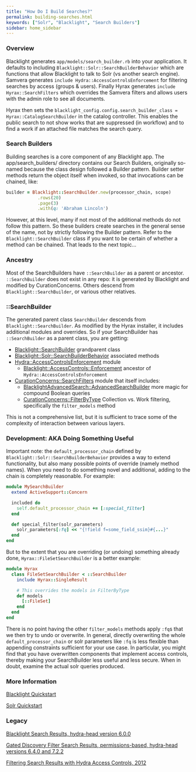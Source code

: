 ```yaml
---
title: "How Do I Build Searches?"
permalink: building-searches.html
keywords: ["Solr", "Blacklight", "Search Builders"]
sidebar: home_sidebar
---
```


### Overview

Blacklight generates `app/models/search_builder.rb` into your application. It defaults to including `Blacklight::Solr::SearchBuilderBehavior` which are functions that allow Blacklight to talk to Solr (vs another search engine).  Samvera generates `include Hydra::AccessControlsEnforcement` for filtering
searches by access (groups & users).  Finally Hyrax generates `include Hyrax::SearchFilters` which overrides the Samvera filters and allows users with the admin role to see all documents.

Hyrax then sets the `blacklight_config.config.search_builder_class = Hyrax::CatalogSearchBuilder` in the catalog controller. This enables the public search to not show works that are suppressed (in workflow) and to find a work if an attached file matches the search query.



### Search Builders

Building searches is a core component of any Blacklight app. The app/search_builders/ directory contains our Search Builders, originally so-named because the class design followed a Builder pattern. Builder setter methods return the object itself when invoked, so that invocations can be chained, like:

```ruby
builder = Blacklight::SearchBuilder.new(processor_chain, scope)
            .rows(20)
            .page(3)
            .with(q: 'Abraham Lincoln')
```

However, at this level, many if not most of the additional methods do not follow this pattern. So these builders create searches in the general sense of the name, not by strictly following the Builder pattern. Refer to the `Blacklight::SearchBuilder` class if you want to be certain of whether a method can be chained. That leads to the next topic...

### Ancestry

Most of the SearchBuilders have `::SearchBuilder` as a parent or ancestor.  `::SearchBuilder` does not exist in any repo: it is generated by Blacklight and modified by CurationConcerns.  Others descend from `Blacklight::SearchBuilder`, or various other relatives.

### ::SearchBuilder

The generated parent class `SearchBuilder` descends from `Blacklight::SearchBuilder`.
As modified by the Hyrax installer, it includes additional modules and overrides.  So if your SearchBuilder has `::SearchBuilder` as a parent class, you are getting:
- [Blacklight::SearchBuilder](https://github.com/projectblacklight/blacklight/blob/master/lib/blacklight/search_builder.rb) grandparent class
- [Blacklight::Solr::SearchBuilderBehavior](https://github.com/projectblacklight/blacklight/blob/master/lib/blacklight/solr/search_builder_behavior.rb) associated methods
- [Hydra::AccessControlsEnforcement](https://github.com/samvera/hydra-head/blob/master/hydra-access-controls/lib/hydra/access_controls_enforcement.rb) module
  -  [Blacklight::AccessControls::Enforcement](https://github.com/projectblacklight/blacklight-access_controls/blob/master/lib/blacklight/access_controls/enforcement.rb) ancestor of `Hydra::AccessControlsEnforcement`
- [CurationConcerns::SearchFilters](https://github.com/samvera/curation_concerns/blob/master/app/search_builders/curation_concerns/search_filters.rb)  module that itself includes:
  - [BlacklightAdvancedSearch::AdvancedSearchBuilder](https://github.com/projectblacklight/blacklight_advanced_search/blob/master/lib/blacklight_advanced_search/advanced_search_builder.rb) more magic for compound Boolean queries
  - [CurationConcerns::FilterByType](https://github.com/samvera/curation_concerns/blob/master/app/search_builders/curation_concerns/filter_by_type.rb) Collection vs. Work filtering, specifically the `filter_models` method

This is not a comprehensive list, but it is sufficient to trace some of the complexity of interaction between various layers.

### Development: AKA Doing Something Useful

Important note: the `default_processor_chain` defined by `Blacklight::Solr::SearchBuilderBehavior` provides a way to extend functionality, but also many possible points of override (namely method names).  When you need to do something novel and additional, adding to the chain is completely reasonable.  For example:

```ruby
module MySearchBuilder
  extend ActiveSupport::Concern

  included do
    self.default_processor_chain += [:special_filter]
  end

  def special_filter(solr_parameters)
    solr_parameters[:fq] << "{!field f=some_field_ssim}#{...}"
  end
end
```

But to the extent that you are overriding (or undoing) something already done, `Hyrax::FileSetSearchBuilder` is a better example:

```ruby
module Hyrax
  class FileSetSearchBuilder < ::SearchBuilder
    include Hyrax::SingleResult

    # This overrides the models in FilterByType
    def models
      [::FileSet]
    end
  end
end
```

There is no point having the other `filter_models` methods apply `:fq`s that we then try to undo or overwrite.  In general, directly overwriting the whole `default_processor_chain` or solr parameters like `:fq` is less flexible than appending constraints sufficient for your use case.  In particular, you might find that you have overwritten components that implement access controls, thereby making your SearchBuilder less useful and less secure.  When in doubt, examine the actual solr queries produced.

### More Information
[Blacklight Quickstart](https://github.com/projectblacklight/blacklight/wiki/Quickstart)

[Solr Quickstart](http://lucene.apache.org/solr/quickstart.html)

### Legacy

[Blacklight Search Results, hydra-head version 6.0.0](https://github.com/samvera/hydra-head/wiki/Lesson:-make-blacklight-return-search-results)

[Gated Discovery Filter Search Results, permissions-based, hydra-head versions 6.4.0 and 7.2.2](https://github.com/samvera/hydra-head/wiki/Lesson---gated-discovery---filter-search-results-based-on-permissions)

[Filtering Search Results with Hydra Access Controls, 2012](https://github.com/samvera/hydra-head/wiki/Filtering-search-results-with-hydra-access-controls)
